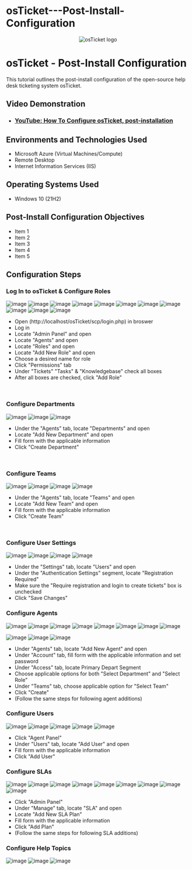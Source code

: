 # osTicket---Post-Install-Configuration

<p align="center">
<img src="https://i.imgur.com/Clzj7Xs.png" alt="osTicket logo"/>
</p>

<h1>osTicket - Post-Install Configuration</h1>
This tutorial outlines the post-install configuration of the open-source help desk ticketing system osTicket.<br />


<h2>Video Demonstration</h2>

- ### [YouTube: How To Configure osTicket, post-installation](https://www.youtube.com)

<h2>Environments and Technologies Used</h2>

- Microsoft Azure (Virtual Machines/Compute)
- Remote Desktop
- Internet Information Services (IIS)

<h2>Operating Systems Used </h2>

- Windows 10</b> (21H2)

<h2>Post-Install Configuration Objectives</h2>

- Item 1
- Item 2
- Item 3
- Item 4
- Item 5

<h2>Configuration Steps</h2>

<p>
<h3><strong> Log In to osTicket & Configure Roles </strong></h3>
  
![image](https://github.com/user-attachments/assets/dc9d4ca3-3bbb-4cbf-9bcd-1b401607751a)
![image](https://github.com/user-attachments/assets/3aad4832-1ce2-48a3-9655-baed68d4ec64)
![image](https://github.com/user-attachments/assets/96f70941-9faa-4c77-a4f2-3ee32fda9091)
![image](https://github.com/user-attachments/assets/ff0caf5a-b7de-4dd6-b277-ca9f84f6ab8f)
![image](https://github.com/user-attachments/assets/d73f36c8-751f-409e-aa57-d47fbbe9bbaf)
![image](https://github.com/user-attachments/assets/2358c4c1-403c-4d63-8934-3917e5c2e8fa)
![image](https://github.com/user-attachments/assets/33b662bd-9fcb-4129-af34-504b6fe1a883)
![image](https://github.com/user-attachments/assets/41b0ffe8-dd08-4f52-8e14-e6ba61173043)
![image](https://github.com/user-attachments/assets/e99c6771-8d61-4452-8c77-72fe2f680dd1)
![image](https://github.com/user-attachments/assets/48714453-0f63-412c-8827-e378a2a551fa)
![image](https://github.com/user-attachments/assets/48a75909-8ea7-41f9-8b9e-e655c54e4a27)
 
</p>
<p>
  
* Open (http://localhost/osTicket/scp/login.php) in broswer
* Log in
* Locate "Admin Panel" and open
* Locate "Agents" and open
* Locate "Roles" and open
* Locate "Add New Role" and open
* Choose a desired name for role
* Click "Permissions" tab
* Under "Tickets" "Tasks" & "Knowledgebase" check all boxes
* After all boxes are checked, click "Add Role"

  
</p>
<br />
<h3><strong> Configure Departments </strong></h3>
<p>
  
![image](https://github.com/user-attachments/assets/f37dc7be-3f16-49d3-993a-c840d5792484)
![image](https://github.com/user-attachments/assets/ec71e4bf-a2d4-4c06-8ffc-773d7488570a)
![image](https://github.com/user-attachments/assets/9fcb7fb3-abcf-4d8a-86f9-f5c71fbc8c00)

</p>
<p>
  
* Under the "Agents" tab, locate "Departments" and open
* Locate "Add New Department" and open
* Fill form with the applicable information 
* Click "Create Department"

<br />
<h3><strong> Configure Teams </strong></h3>
<p>
</p>

![image](https://github.com/user-attachments/assets/5163c556-699a-40fe-9e59-ebb084dd2b33)
![image](https://github.com/user-attachments/assets/f3339da7-1329-4d7d-8326-7283f9ce7bcc)
![image](https://github.com/user-attachments/assets/2f1af984-169a-4c6b-a5ca-1216e404a224)
![image](https://github.com/user-attachments/assets/b2008e63-5c73-44fa-9f2a-fb951081b8a5)


<p>

* Under the "Agents" tab, locate "Teams" and open
* Locate "Add New Team" and open
* Fill form with the applicable information 
* Click "Create Team"
</p>
<br />

<h3><strong> Configure User Settings </strong></h3>

![image](https://github.com/user-attachments/assets/e1bc6480-59aa-4b70-a230-f903deb9e002)
![image](https://github.com/user-attachments/assets/4b18c3bf-889f-4e24-82da-16ede3ded6f3)
![image](https://github.com/user-attachments/assets/28c3e677-5774-47fe-91b7-2ab045835125)
![image](https://github.com/user-attachments/assets/13e2e777-cb9c-4f47-bef1-5bc65dffd22b)

* Under the "Settings" tab, locate "Users" and open
* Under the "Authentication Settings" segment, locate "Registration Required"
* Make sure the "Require registration and login to create tickets" box is unchecked
* Click "Save Changes"

<h3><strong> Configure Agents </strong></h3>

![image](https://github.com/user-attachments/assets/7a8fd167-6f0e-4d3c-a38c-ae45acda9522)
![image](https://github.com/user-attachments/assets/05e8df3e-0bda-41b2-8be6-74b33cf432d6)
![image](https://github.com/user-attachments/assets/7a03fd54-5106-4621-9b25-2f9cdc65944b)
![image](https://github.com/user-attachments/assets/e9d2fd27-340b-4b88-9a35-3d5cd649ea4a)
![image](https://github.com/user-attachments/assets/b401b45f-faaa-47bc-83a7-1a7dafb580d9)
![image](https://github.com/user-attachments/assets/a19bb763-4f8b-40d6-b5ce-91ae687d756b)
![image](https://github.com/user-attachments/assets/a6b889f4-9d1a-49ce-aa94-e0ade2ec5c23)
![image](https://github.com/user-attachments/assets/8253700c-5dba-4da8-8aa9-872e1a57915f)

![image](https://github.com/user-attachments/assets/dd5a8e56-2f13-4d9b-b05f-d3b8ed9e4749)
![image](https://github.com/user-attachments/assets/2d16a6ca-792c-4b82-8f58-58bcf270827f)
![image](https://github.com/user-attachments/assets/6c7745a0-a29a-4a51-a5fd-3e78ce7e18e4)


* Under "Agents" tab, locate "Add New Agent" and open
* Under "Account" tab, fill form with the applicable information and set password
* Under "Access" tab, locate Primary Depart Segment
* Choose applicable options for both "Select Department" and "Select Role"
* Under "Teams" tab, choose applicable option for "Select Team"
* Click "Create"
* (Follow the same steps for following agent additions)


<h3><strong> Configure Users </strong></h3>

![image](https://github.com/user-attachments/assets/6d1b67a8-b2ed-41a6-94da-5757b5374e62)
![image](https://github.com/user-attachments/assets/88ab51af-7a21-4da0-9bef-42c0c0135e81)
![image](https://github.com/user-attachments/assets/be3c95e2-c4a5-4bba-ba04-ac47072a4303)
![image](https://github.com/user-attachments/assets/65eeda0f-edcd-43ca-a786-140cef8260d9)
![image](https://github.com/user-attachments/assets/a3582b05-6887-4936-81dd-3dcafeb31d57)

* Click "Agent Panel"
* Under "Users" tab, locate "Add User" and open
* Fill form with the applicable information
* Click "Add User"


<h3><strong> Configure SLAs </strong></h3>

![image](https://github.com/user-attachments/assets/cdbc0deb-7e74-4f92-8a71-15048090517d)
![image](https://github.com/user-attachments/assets/ac37c200-b8d6-4ee3-a611-364d1c292b72)
![image](https://github.com/user-attachments/assets/283dbe4c-6293-4f51-aaa1-a0ebbdd8103c)
![image](https://github.com/user-attachments/assets/92895957-9a0e-4fff-aa17-10561232a429)
![image](https://github.com/user-attachments/assets/dd74ed28-b73c-4470-9845-3d525ce51721)
![image](https://github.com/user-attachments/assets/e1031ed6-c590-4cc6-a168-6f267e3d38bb)
![image](https://github.com/user-attachments/assets/39ca3290-2e71-4554-bd44-b461e4e77c0f)
![image](https://github.com/user-attachments/assets/e02ffbd6-2089-477a-b01b-3dbcc4e7e233)
![image](https://github.com/user-attachments/assets/8fde43cc-1ebe-47e5-81b2-e09bd0c52864)


* Click "Admin Panel"
* Under "Manage" tab, locate "SLA" and open
* Locate "Add New SLA Plan"
* Fill form with the applicable information
* Click "Add Plan"
* (Follow the same steps for following SLA additions)


<h3><strong> Configure Help Topics </strong></h3>

![image](https://github.com/user-attachments/assets/5761019c-5cce-4070-986d-5a4ea8c65853)
![image](https://github.com/user-attachments/assets/027a4a5e-c5fa-48da-a711-4fc63d27cb70)
![image](https://github.com/user-attachments/assets/7dd47a2d-6aec-4e6d-82cb-2c0f0fd58088)






